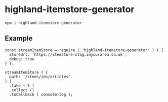 # highland-itemstore-generator

`npm i highland-itemstore-generator`

## Example ##

```
const streamItemStore = require ( 'highland-itemstore-generator' ) ( {
  storeUrl: 'https://itemstore-stag.inyourarea.co.uk',
  debug: true
} );

streamItemStore ( {
  path: '/items/ids/articles'
} )
  .take ( 5 )
  .collect ()
  .toCallback ( console.log );
```
